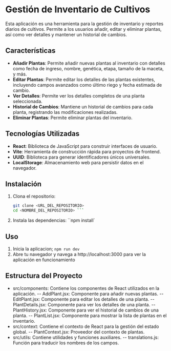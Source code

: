 # Gestión de Inventario de Cultivos

Esta aplicación es una herramienta para la gestión de inventario y reportes diarios de cultivos. Permite a los usuarios añadir, editar y eliminar plantas, así como ver detalles y mantener un historial de cambios.

## Características

- **Añadir Plantas**: Permite añadir nuevas plantas al inventario con detalles como fecha de ingreso, nombre, genética, etapa, tamaño de la maceta, y más.
- **Editar Plantas**: Permite editar los detalles de las plantas existentes, incluyendo campos avanzados como último riego y fecha estimada de cambio.
- **Ver Detalles**: Permite ver los detalles completos de una planta seleccionada.
- **Historial de Cambios**: Mantiene un historial de cambios para cada planta, registrando las modificaciones realizadas.
- **Eliminar Plantas**: Permite eliminar plantas del inventario.

## Tecnologías Utilizadas

- **React**: Biblioteca de JavaScript para construir interfaces de usuario.
- **Vite**: Herramienta de construcción rápida para proyectos de frontend.
- **UUID**: Biblioteca para generar identificadores únicos universales.
- **LocalStorage**: Almacenamiento web para persistir datos en el navegador.

## Instalación

1. Clona el repositorio:
   ````bash
   git clone <URL_DEL_REPOSITORIO>
   cd <NOMBRE_DEL_REPOSITORIO> ```

   ````
2. Instala las dependencias:
   ``npm install`

## Uso

1. Inicia la aplicacion;
   `npm run dev`
2. Abre tu navegador y navega a http://localhost:3000 para ver la aplicación en funcionamiento

## Estructura del Proyecto

- src/components: Contiene los componentes de React utilizados en la aplicación.
  -- AddPlant.jsx: Componente para añadir nuevas plantas.
  -- EditPlant.jsx: Componente para editar los detalles de una planta.
  -- PlantDetails.jsx: Componente para ver los detalles de una planta.
  -- PlantHistory.jsx: Componente para ver el historial de cambios de una planta.
  -- PlantList.jsx: Componente para mostrar la lista de plantas en el inventario.
- src/context: Contiene el contexto de React para la gestión del estado global.
  -- PlantContext.jsx: Proveedor del contexto de plantas.
- src/utils: Contiene utilidades y funciones auxiliares.
  -- translations.js: Función para traducir los nombres de los campos.
